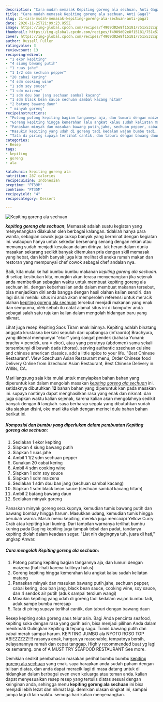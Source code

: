 ```yaml
---
description: "Cara mudah memasak Kepiting goreng ala sechuan, Anti Gagal"
title: "Cara mudah memasak Kepiting goreng ala sechuan, Anti Gagal"
slug: 21-cara-mudah-memasak-kepiting-goreng-ala-sechuan-anti-gagal
date: 2020-11-25T21:09:23.855Z
image: https://img-global.cpcdn.com/recipes/f4909d02e8f15181/751x532cq70/kepiting-goreng-ala-sechuan-foto-resep-utama.jpg
thumbnail: https://img-global.cpcdn.com/recipes/f4909d02e8f15181/751x532cq70/kepiting-goreng-ala-sechuan-foto-resep-utama.jpg
cover: https://img-global.cpcdn.com/recipes/f4909d02e8f15181/751x532cq70/kepiting-goreng-ala-sechuan-foto-resep-utama.jpg
author: Russell Fuller
ratingvalue: 3
reviewcount: 13
recipeingredient:
- "1 ekor kepiting"
- "4 siung bawang putih"
- "1 ruas jahe"
- "1 1/2 sdm sechuan pepper"
- "20 cabai kering"
- "4 sdm cooking wine"
- "1 sdm soy souce"
- "1 sdm maizena"
- "1 sdm dou ban jang sechuan sambal kacang"
- "1 sdm black bean sauce sechuan sambal kacang hitam"
- "2 batang bawang daun"
- " minyak goreng"
recipeinstructions:
- "Potong potong kepiting bagian tangannya aja, dan lumuri dengan maizena (hati-hati karena kulitnya halus)"
- "Goreng kepiting hingga kemerahan lalu angkat kalau sudah keliatan matang"
- "Panaskan minyak dan masukan bawang putih,jahe, sechuan pepper, cabai kering, dou ban jang, black bean sauce, cooking wine, soy sauce, dan 4 sendok air putih (aduk sampai tercium wangi)"
- "Masukin kepiting yang udah di goreng tadi kedalam wajan bumbu tadi, aduk sampe bumbu meresap"
- "Tata di piring supaya terlihat cantik, dan taburi dengan bawang daun"
categories:
- Resep
tags:
- kepiting
- goreng
- ala

katakunci: kepiting goreng ala 
nutrition: 287 calories
recipecuisine: Indonesian
preptime: "PT39M"
cooktime: "PT35M"
recipeyield: "4"
recipecategory: Dessert

---
```



![Kepiting goreng ala sechuan](https://img-global.cpcdn.com/recipes/f4909d02e8f15181/751x532cq70/kepiting-goreng-ala-sechuan-foto-resep-utama.jpg)

<b><i>kepiting goreng ala sechuan</i></b>, Memasak adalah suatu kegiatan yang menyenangkan dilakukan oleh berbagai kalangan. tidaklah hanya para wanita, sebagian cowok juga cukup banyak yang berminat dengan kegiatan ini. walaupun hanya untuk sekedar bersenang senang dengan rekan atau memang sudah menjadi kesukaan dalam dirinya. tak heran dalam dunia masakan sekarang sedikit banyak ditemukan pria dengan skill memasak yang hebat, dan lebih banyak juga kita melihat di aneka rumah makan dan restoran yang mempunyai chef cowok sebagai chef andalan nya.

Baik, kita mulai ke hal bumbu bumbu makanan <i>kepiting goreng ala sechuan</i>. di setiap kesibukan kita, mungkin akan terasa menyenangkan jika sejenak anda memberikan sebagian waktu untuk membuat kepiting goreng ala sechuan ini. dengan keberhasilan anda dalam membuat makanan tersebut, bisa menjadikan diri anda bangga dengan hasil olahan kalian sendiri. dan lagi disini melalui situs ini anda akan memperoleh referensi untuk meracik olahan <u>kepiting goreng ala sechuan</u> tersebut menjadi makanan yang enak dan sempurna, oleh sebab itu catat alamat situs ini di komputer anda sebagai salah satu rujukan kalian dalam mengolah hidangan baru yang nikmat.

Lihat juga resep Kepiting Saos Tiram enak lainnya. Kepiting adalah binatang anggota krustasea berkaki sepuluh dari upabangsa (infraordo) Brachyura, yang dikenal mempunyai &#34;ekor&#34; yang sangat pendek (bahasa Yunani: brachy = pendek, ura = ekor), atau yang perutnya (abdomen) sama sekali tersembunyi di bawah dada (thorax). serving authentic szechuan cuisine and chinese american classics. add a little spice to your life. &#34;Best Chinese Restaurant&#34;. View Szechuan Asian Restaurant menu, Order Chinese food Delivery Online from Szechuan Asian Restaurant, Best Chinese Delivery in Willits, CA.


Mari langsung saja kita mulai untuk menyiapkan bahan bahan yang diperuntuk kan dalam mengolah masakan <u><i>kepiting goreng ala sechuan</i></u> ini. setidaknya dibutuhkan <b>12</b> bahan bahan yang diperuntuk kan pada masakan ini. supaya nantinya dapat menghasilkan rasa yang enak dan nikmat. dan juga siapkan waktu kalian sejenak, karena kalian akan mengolahnya sedikit banyak dengan <b>5</b> langkah. saya berharap segala yang dibutuhkan sudah kita siapkan disini, oke mari kita olah dengan merinci dulu bahan bahan berikut ini.

<!--inarticleads1-->

##### Komposisi dan bumbu yang diperlukan dalam pembuatan Kepiting goreng ala sechuan:

1. Sediakan 1 ekor kepiting
1. Siapkan 4 siung bawang putih
1. Siapkan 1 ruas jahe
1. Ambil 1 1/2 sdm sechuan pepper
1. Gunakan 20 cabai kering
1. Ambil 4 sdm cooking wine
1. Siapkan 1 sdm soy souce
1. Siapkan 1 sdm maizena
1. Sediakan 1 sdm dou ban jang (sechuan sambal kacang)
1. Siapkan 1 sdm black bean sauce (sechuan sambal kacang hitam)
1. Ambil 2 batang bawang daun
1. Sediakan  minyak goreng


Panaskan minyak goreng secukupnya, kemudian tumis bawang putih dan bawang bombay hingga harum. Masukkan udang, kemudian tumis hingga berubah warna. Masih menu kepiting, mereka juga mencicipi Yellow Curry Crab atau kepiting kari kuning. Dari tampilan warnanya terlihat bumbu kuning pada Daging kepiting juga tampak tebal dan padat, tandanya kepiting diolah dalam keadaan segar. &#34;Liat nih dagingnya tuh, juara di hati,&#34; ungkap Anwar. 

<!--inarticleads2-->

##### Cara mengolah Kepiting goreng ala sechuan:

1. Potong potong kepiting bagian tangannya aja, dan lumuri dengan maizena (hati-hati karena kulitnya halus)
1. Goreng kepiting hingga kemerahan lalu angkat kalau sudah keliatan matang
1. Panaskan minyak dan masukan bawang putih,jahe, sechuan pepper, cabai kering, dou ban jang, black bean sauce, cooking wine, soy sauce, dan 4 sendok air putih (aduk sampai tercium wangi)
1. Masukin kepiting yang udah di goreng tadi kedalam wajan bumbu tadi, aduk sampe bumbu meresap
1. Tata di piring supaya terlihat cantik, dan taburi dengan bawang daun


Resep kepiting soka goreng saus telur asin. Bagi Anda pencinta seafood, kepiting soka dengan rasa yang gurih asin, bisa menjadi pilihan Anda dalam menikmati Gulingkan kepiting di tepung sagu. Tumis bawang putih dan cabai merah sampai harum. KEPITING JUMBO ala NYOTO ROSO TOP ABIEZZZZZ!!!! rasanya enak, hargan.ya reasonable, tempatnya bersih, pelayanannya ramah dan cepat tanggap. Highly recommended buat yg lagi ke semarang. one of A MUST TRY SEAFOOD RESTAURANT See more. 

Demikian sedikit pembahasan masakan perihal bumbu bumbu <u>kepiting goreng ala sechuan</u> yang enak. saya harapkan anda sudah paham dengan tulisan diatas, dan anda dapat meracik lagi di masa datang untuk di hidangkan dalam berbagai even even keluarga atau teman anda. kalian dapat menyesuaikan resep resep yang tertulis diatas sesuai dengan keinginan anda, sehingga menu <b>kepiting goreng ala sechuan</b> ini bisa menjadi lebih lezat dan nikmat lagi. demikian ulasan singkat ini, sampai jumpa lagi di lain waktu. semoga hari kalian menyenangkan.
